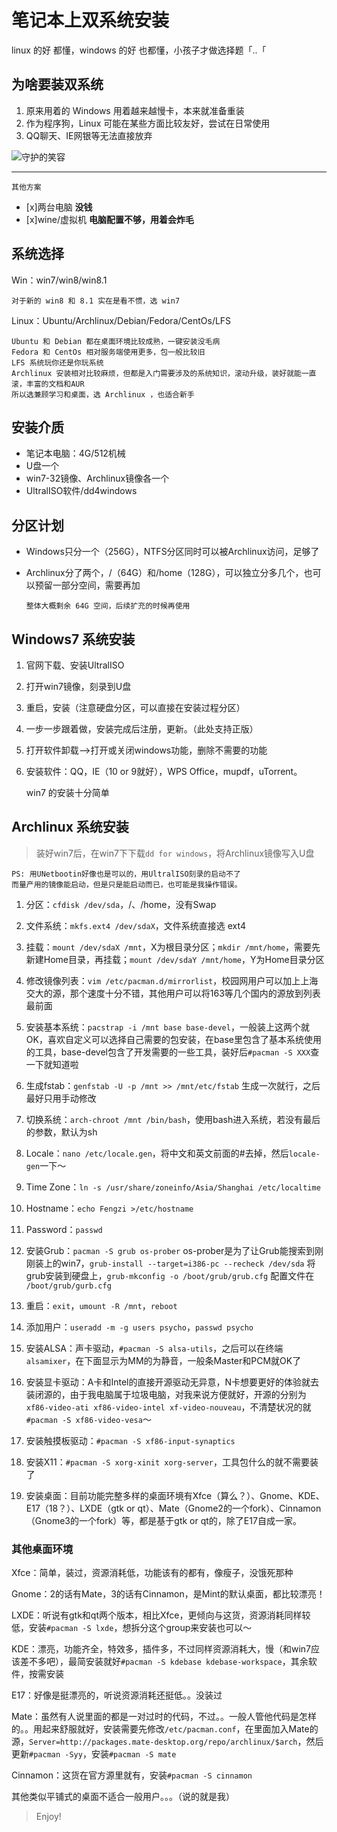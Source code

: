 # 笔记本上双系统安装


linux 的好 都懂，windows 的好 也都懂，小孩子才做选择题「..「 
<!--more-->

## 为啥要装双系统

1. 原来用着的 Windows 用着越来越慢卡，本来就准备重装
2. 作为程序狗，Linux 可能在某些方面比较友好，尝试在日常使用
3. QQ聊天、IE网银等无法直接放弃

![守护的笑容](https://gitee.com/toddlam/Colony/raw/master/pic/2020-05-08/SIcXQF.jpeg)


-------

    其他方案

- [x]两台电脑 **没钱**
- [x]wine/虚拟机 **电脑配置不够，用着会炸毛**


## 系统选择

Win：win7/win8/win8.1

    对于新的 win8 和 8.1 实在是看不惯，选 win7

Linux：Ubuntu/Archlinux/Debian/Fedora/CentOs/LFS

    Ubuntu 和 Debian 都在桌面环境比较成熟，一键安装没毛病
    Fedora 和 CentOs 相对服务端使用更多，包一般比较旧
    LFS 系统玩你还是你玩系统
    Archlinux 安装相对比较麻烦，但都是入门需要涉及的系统知识，滚动升级，装好就能一直滚，丰富的文档和AUR
    所以选兼顾学习和桌面，选 Archlinux ，也适合新手

## 安装介质

- 笔记本电脑：4G/512机械
- U盘一个
- win7-32镜像、Archlinux镜像各一个
- UltralISO软件/dd4windows

## 分区计划

- Windows只分一个（256G），NTFS分区同时可以被Archlinux访问，足够了
- Archlinux分了两个，/（64G）和/home（128G），可以独立分多几个，也可以预留一部分空间，需要再加

      整体大概剩余 64G 空间，后续扩充的时候再使用

## Windows7 系统安装

1. 官网下载、安装UltralISO

2. 打开win7镜像，刻录到U盘

3. 重启，安装（注意硬盘分区，可以直接在安装过程分区）

4. 一步一步跟着做，安装完成后注册，更新。（此处支持正版）

5. 打开软件卸载—>打开或关闭windows功能，删除不需要的功能

6. 安装软件：QQ，IE（10 or 9就好），WPS Office，mupdf，uTorrent。

      win7 的安装十分简单

## Archlinux 系统安装

> 装好win7后，在win7下下载`dd for windows`，将Archlinux镜像写入U盘
  
    PS: 用UNetbootin好像也是可以的，用UltralISO刻录的启动不了
    而量产用的镜像能启动，但是只是能启动而已，也可能是我操作错误。


1. 分区：`cfdisk /dev/sda`，/、/home，没有Swap

2. 文件系统：`mkfs.ext4 /dev/sdaX`，文件系统直接选 ext4 

3. 挂载：`mount /dev/sdaX /mnt`，X为根目录分区；`mkdir /mnt/home`，需要先新建Home目录，再挂载；`mount /dev/sdaY /mnt/home`，Y为Home目录分区

4. 修改镜像列表：`vim /etc/pacman.d/mirrorlist`，校园网用户可以加上上海交大的源，那个速度十分不错，其他用户可以将163等几个国内的源放到列表最前面

5. 安装基本系统：`pacstrap -i /mnt base base-devel`，一般装上这两个就OK，喜欢自定义可以选择自己需要的包安装，在base里包含了基本系统使用的工具，base-devel包含了开发需要的一些工具，装好后`#pacman -S XXX`查一下就知道啦

6. 生成fstab：`genfstab -U -p /mnt >> /mnt/etc/fstab` 生成一次就行，之后最好只用手动修改

7. 切换系统：`arch-chroot /mnt /bin/bash`，使用bash进入系统，若没有最后的参数，默认为sh

8. Locale：`nano /etc/locale.gen`，将中文和英文前面的#去掉，然后`locale-gen`一下～

9. Time Zone：`ln -s /usr/share/zoneinfo/Asia/Shanghai /etc/localtime`

10. Hostname：`echo Fengzi >/etc/hostname`

11. Password：`passwd`

12. 安装Grub：`pacman -S grub os-prober` os-prober是为了让Grub能搜索到刚刚装上的win7，`grub-install --target=i386-pc --recheck /dev/sda` 将grub安装到硬盘上，`grub-mkconfig -o /boot/grub/grub.cfg` 配置文件在 `/boot/grub/gurb.cfg`

13. 重启：`exit`，`umount -R /mnt`，`reboot`

14. 添加用户：`useradd -m -g users psycho`，`passwd psycho`

15. 安装ALSA：声卡驱动，`#pacman -S alsa-utils`，之后可以在终端`alsamixer`，在下面显示为MM的为静音，一般条Master和PCM就OK了

16. 安装显卡驱动：A卡和Intel的直接开源驱动无异意，N卡想要更好的体验就去装闭源的，由于我电脑属于垃圾电脑，对我来说方便就好，开源的分别为`xf86-video-ati xf86-video-intel xf-video-nouveau`，不清楚状况的就`#pacman -S xf86-video-vesa`～

17. 安装触摸板驱动：`#pacman -S xf86-input-synaptics`

18. 安装X11：`#pacman -S xorg-xinit xorg-server`，工具包什么的就不需要装了

19. 安装桌面：目前功能完整多样的桌面环境有Xfce（算么？）、Gnome、KDE、E17（18？）、LXDE（gtk or qt）、Mate（Gnome2的一个fork）、Cinnamon（Gnome3的一个fork）等，都是基于gtk or qt的，除了E17自成一家。

### 其他桌面环境

Xfce：简单，装过，资源消耗低，功能该有的都有，像瘦子，没饿死那种

Gnome：2的话有Mate，3的话有Cinnamon，是Mint的默认桌面，都比较漂亮！

LXDE：听说有gtk和qt两个版本，相比Xfce，更倾向与这货，资源消耗同样较低，安装`#pacman -S lxde`，想拆分这个group来安装也可以～

KDE：漂亮，功能齐全，特效多，插件多，不过同样资源消耗大，慢（和win7应该差不多吧），最简安装就好`#pacman -S kdebase kdebase-workspace`，其余软件，按需安装

E17：好像是挺漂亮的，听说资源消耗还挺低。。没装过

Mate：虽然有人说里面的都是一对过时的代码，不过。。一般人管他代码是怎样的。。用起来舒服就好，安装需要先修改`/etc/pacman.conf`，在里面加入Mate的源，`Server=http://packages.mate-desktop.org/repo/archlinux/$arch`，然后更新`#pacman -Syy`，安装`#pacman -S mate`

Cinnamon：这货在官方源里就有，安装`#pacman -S cinnamon`

其他类似平铺式的桌面不适合一般用户。。。（说的就是我）

> Enjoy!


